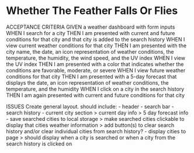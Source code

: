 # Whether The Feather Falls Or Flies

ACCEPTANCE CRITERIA
    GIVEN a weather dashboard with form inputs                          
    WHEN I search for a city
    THEN I am presented with current and future conditions for that city and that city is added to the search history
    WHEN I view current weather conditions for that city
    THEN I am presented with the city name, the date, an icon representation of weather conditions, the temperature, the humidity, the wind speed, and the UV index
    WHEN I view the UV index
    THEN I am presented with a color that indicates whether the conditions are favorable, moderate, or severe
    WHEN I view future weather conditions for that city
    THEN I am presented with a 5-day forecast that displays the date, an icon representation of weather conditions, the temperature, and the humidity
    WHEN I click on a city in the search history
    THEN I am again presented with current and future conditions for that city

ISSUES
    Create general layout. should include:
    - header
    - search bar
    - search history
    - current city section
        > current day info
        > 5 day forecast info
    - save searched cities to local storage 
        > make searched cities clickable to display that cities weather information
        > add button(s) to clear search history and/or clear individual cities from search history?
    - display cities to page
        > should display when a city is searched or when a city from the search history is clicked on